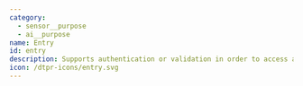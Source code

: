 ```yaml
---
category:
  - sensor__purpose
  - ai__purpose
name: Entry
id: entry
description: Supports authentication or validation in order to access a space or a service.
icon: /dtpr-icons/entry.svg
---
```


